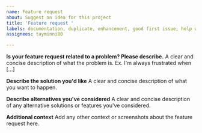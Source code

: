 ```yaml
---
name: Feature request
about: Suggest an idea for this project
title: 'Feature request '
labels: documentation, duplicate, enhancement, good first issue, help wanted
assignees: tayminni80

---
```


**Is your feature request related to a problem? Please describe.**
A clear and concise description of what the problem is. Ex. I'm always frustrated when [...]

**Describe the solution you'd like**
A clear and concise description of what you want to happen.

**Describe alternatives you've considered**
A clear and concise description of any alternative solutions or features you've considered.

**Additional context**
Add any other context or screenshots about the feature request here.
